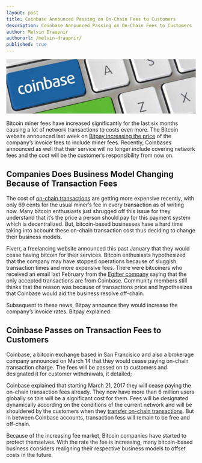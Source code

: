 ```yaml
---
layout: post
title: Coinbase Announced Passing on On-Chain Fees to Customers
description: Coinbase Announced Passing on On-Chain Fees to Customers
author: Melvin Draupnir
authorurl: /melvin-draupnir/
published: true
---
```


<p><center><img src="/images/online-wallet-coinbase.jpg" alt="online wallet coinbase"/></center></p>
 
<p>Bitcoin miner fees have increased significantly for the last six months causing a lot of network transactions to costs even more. The Bitcoin website announced last week on <a href="/a-new-way-for-bitcoin-improvement-introduced-lumino-for-better-scalability/">Bitpay increasing the price</a> of the company’s invoice fees to include miner fees. Recently, Coinbases announced as well that their service will no longer include covering network fees and the cost will be the customer’s responsibility from now on.</p>
 
<h2>Companies Does Business Model Changing Because of Transaction Fees</h2>

<p>The cost of <a href="/bank-of-canada-studies-digital-currencies/">on-chain transactions</a> are getting more expensive recently, with only 69 cents for the usual miner’s fee in every transaction as of writing now. Many bitcoin enthusiasts just shrugged off this issue for they understand that it’s the price a person should pay for this payment system which is decentralized. But, bitcoin-based businesses have a hard time taking into account these on-chain transaction cost thus deciding to change their business models. </p>
 
<p>Fiverr, a freelancing website announced this past January that they would cease having bitcoin for their services. Bitcoin enthusiasts hypothesized that the company may have stopped operations because of sluggish transaction times and more expensive fees. There were bitcoiners who received an email last February from the <a href="/bitcoin-economy-will-be-helpful-to-conceal-greeks-richness/">Egifter company</a> saying that the only accepted transactions are from Coinbase. Community members still thinks that the reason was because of transactions price and hypothesizes that Coinbase would aid the business  resolve off-chain.</p>
 
<p>Subsequent to these news, Bitpay announce they would increase the company’s invoice rates. Bitpay explained:</p>
 
<h2>Coinbase Passes on Transaction Fees to Customers</h2>

<p>Coinbase, a bitcoin exchange based in San Francisico and also a brokerage company announced on March 14 that they would cease paying on-chain transaction charge. The fees will be passed on to customers and  designated it for customer withdrawals, it detailed; </p>
 
<p>Coinbase explained that starting March 21, 2017 they will cease paying the on-chain transaction fees already. They now have more than 6 million users globally so this will be a significant cost for them. Fees will be designated dynamically according on the conditions of the current network and will be shouldered by the customers when they <a href="/bitcoin-might-be-affect-with-digital-geneva-convention/">transfer on-chain transactions</a>. But in between Coinbase accounts, transaction fess will remain to be free and off-chain.</p>
 
<p>Because of the increasing fee market, Bitcoin companies have started to protect themselves.  With the rate the fee is increasing, many bitcoin-based business considers realigning their respective business models to offset costs in the future.</p>

